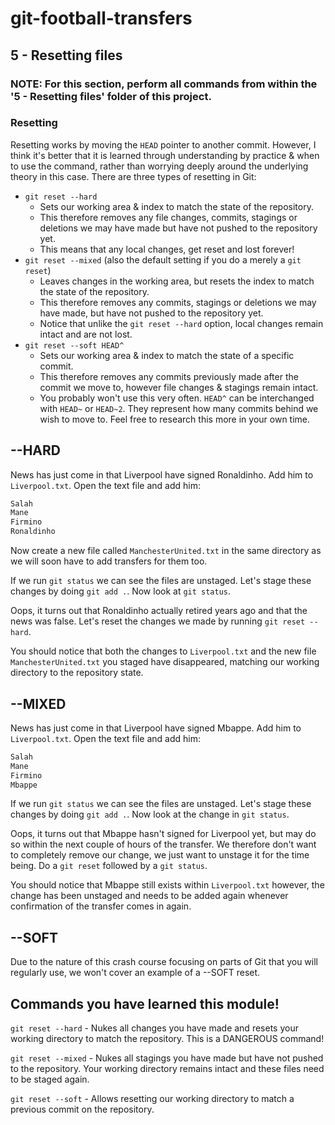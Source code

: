 # git-football-transfers

## 5 - Resetting files

### NOTE: For this section, perform all commands from within the '5 - Resetting files' folder of this project.

### Resetting

Resetting works by moving the `HEAD` pointer to another commit.
However, I think it's better that it is learned through understanding by practice & when to use the command, rather than worrying deeply around the underlying theory in this case.
There are three types of resetting in Git:

- `git reset --hard`
  - Sets our working area & index to match the state of the repository.
  - This therefore removes any file changes, commits, stagings or deletions we may have made but have not pushed to the repository yet.
  - This means that any local changes, get reset and lost forever!
- `git reset --mixed` (also the default setting if you do a merely a `git reset`)
  - Leaves changes in the working area, but resets the index to match the state of the repository.
  - This therefore removes any commits, stagings or deletions we may have made, but have not pushed to the repository yet.
  - Notice that unlike the `git reset --hard` option, local changes remain intact and are not lost.
- `git reset --soft HEAD^`
  - Sets our working area & index to match the state of a specific commit.
  - This therefore removes any commits previously made after the commit we move to, however file changes & stagings remain intact.
  - You probably won't use this very often. `HEAD^` can be interchanged with `HEAD~` or `HEAD~2`. They represent how many commits behind we wish to move to. Feel free to research this more in your own time.

## --HARD

News has just come in that Liverpool have signed Ronaldinho. Add him to `Liverpool.txt`. Open the text file and add him:

```bash
Salah
Mane
Firmino
Ronaldinho
```

Now create a new file called `ManchesterUnited.txt` in the same directory as we will soon have to add transfers for them too.

If we run `git status` we can see the files are unstaged. Let's stage these changes by doing `git add .`. Now look at `git status`.

Oops, it turns out that Ronaldinho actually retired years ago and that the news was false. Let's reset the changes we made by running `git reset --hard`.

You should notice that both the changes to `Liverpool.txt` and the new file `ManchesterUnited.txt` you staged have disappeared, matching our working directory to the repository state.

## --MIXED

News has just come in that Liverpool have signed Mbappe. Add him to `Liverpool.txt`. Open the text file and add him:

```bash
Salah
Mane
Firmino
Mbappe
```

If we run `git status` we can see the files are unstaged. Let's stage these changes by doing `git add .`. Now look at the change in `git status`.

Oops, it turns out that Mbappe hasn't signed for Liverpool yet, but may do so within the next couple of hours of the transfer. We therefore don't want to completely remove our change, we just want to unstage it for the time being. Do a `git reset` followed by a `git status`.

You should notice that Mbappe still exists within `Liverpool.txt` however, the change has been unstaged and needs to be added again whenever confirmation of the transfer comes in again.

## --SOFT

Due to the nature of this crash course focusing on parts of Git that you will regularly use, we won't cover an example of a --SOFT reset.

## Commands you have learned this module!

`git reset --hard` - Nukes all changes you have made and resets your working directory to match the repository. This is a DANGEROUS command!

`git reset --mixed` - Nukes all stagings you have made but have not pushed to the repository. Your working directory remains intact and these files need to be staged again.

`git reset --soft` - Allows resetting our working directory to match a previous commit on the repository.
